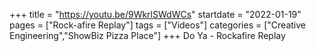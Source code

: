 +++
title = "https://youtu.be/9WkrlSWdWCs"
startdate = "2022-01-19"
pages = ["Rock-afire Replay"]
tags = ["Videos"]
categories = ["Creative Engineering","ShowBiz Pizza Place"]
+++
Do Ya - Rockafire Replay

